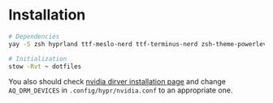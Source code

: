 # Installation

```bash
# Dependencies
yay -S zsh hyprland ttf-meslo-nerd ttf-terminus-nerd zsh-theme-powerlevel10k-git alacritty stow nvidia-dkms libva-nvidia-driver aylurs-gtk-shell-git libastal-io-git libastal-git

# Initialization
stow -Rvt ~ dotfiles
```

You also should check [nvidia dirver installation page](https://wiki.hyprland.org/Nvidia/) and change `AQ_DRM_DEVICES` in `.config/hypr/nvidia.conf` to an appropriate one.
